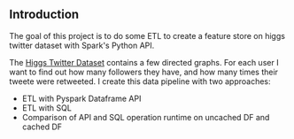 ## Introduction
The goal of this project is to do some ETL to create a feature store on higgs twitter dataset with Spark's Python API. 

The [Higgs Twitter Dataset](https://snap.stanford.edu/data/higgs-twitter.html) contains a few directed graphs. For each user I want to find out how many followers they have, and how many times their tweete were retweeted. I create this data pipeline with two approaches:
- ETL with Pyspark Dataframe API
- ETL with SQL 
- Comparison of API and SQL operation runtime on uncached DF and cached DF